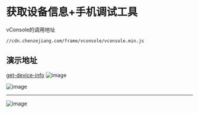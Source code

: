 # 获取设备信息+手机调试工具

vConsole的调用地址
```
//cdn.chenzejiang.com/frame/vconsole/vconsole.min.js
```

## 演示地址
[get-device-info](http://demo.chenzejiang.com/get-device-info)
![image](http://img.chenzejiang.com/github/get-device-info/qrcode.png)


![image](http://img.chenzejiang.com/github/get-device-info/1.png)
___
![image](http://img.chenzejiang.com/github/get-device-info/2.png)


